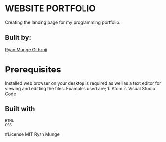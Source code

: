 # WEBSITE PORTFOLIO
 Creating the landing page for my programming portfolio.  
## Built by: 
[Ryan Munge Githanji](https://github.com/ryan-ryu8/Ryan-moringa-projs.git)
# Prerequisites
  Installed web browser on your desktop is required as well as a text editor for viewing and editting the files.
  Examples used are;
    1. Atom
    2. Visual Studio Code
 ## Built with
    HTML
    CSS
  #License
    MIT
    Ryan Munge

